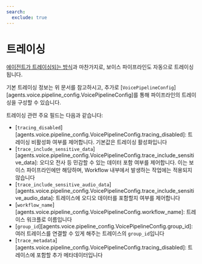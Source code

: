 ```yaml
---
search:
  exclude: true
---
```

# 트레이싱

[에이전트가 트레이싱되는 방식](../tracing.md)과 마찬가지로, 보이스 파이프라인도 자동으로 트레이싱됩니다.

기본 트레이싱 정보는 위 문서를 참고하시고, 추가로 [`VoicePipelineConfig`][agents.voice.pipeline_config.VoicePipelineConfig]를 통해 파이프라인의 트레이싱을 구성할 수 있습니다.

트레이싱 관련 주요 필드는 다음과 같습니다:

- [`tracing_disabled`][agents.voice.pipeline_config.VoicePipelineConfig.tracing_disabled]: 트레이싱 비활성화 여부를 제어합니다. 기본값은 트레이싱 활성화입니다
- [`trace_include_sensitive_data`][agents.voice.pipeline_config.VoicePipelineConfig.trace_include_sensitive_data]: 오디오 전사 등 민감할 수 있는 데이터 포함 여부를 제어합니다. 이는 보이스 파이프라인에만 해당하며, Workflow 내부에서 발생하는 작업에는 적용되지 않습니다
- [`trace_include_sensitive_audio_data`][agents.voice.pipeline_config.VoicePipelineConfig.trace_include_sensitive_audio_data]: 트레이스에 오디오 데이터를 포함할지 여부를 제어합니다
- [`workflow_name`][agents.voice.pipeline_config.VoicePipelineConfig.workflow_name]: 트레이스 워크플로 이름입니다
- [`group_id`][agents.voice.pipeline_config.VoicePipelineConfig.group_id]: 여러 트레이스를 연결할 수 있게 해주는 트레이스의 `group_id`입니다
- [`trace_metadata`][agents.voice.pipeline_config.VoicePipelineConfig.tracing_disabled]: 트레이스에 포함할 추가 메타데이터입니다
